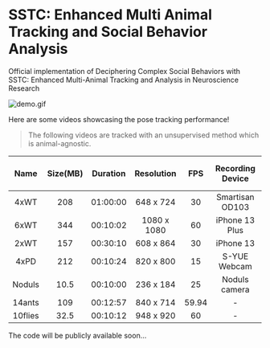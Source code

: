 # SSTC: Enhanced Multi Animal Tracking and Social Behavior Analysis
Official implementation of Deciphering Complex Social Behaviors with SSTC: Enhanced Multi-Animal Tracking and Analysis in Neuroscience Research

![demo.gif](https://github.com/tctco/SSTC/blob/main/demo.gif)

Here are some videos showcasing the pose tracking performance! 

> The following videos are tracked with an unsupervised method which is animal-agnostic.

|  Name   | Size(MB) | Duration | Resolution  |  FPS  | Recording Device | idTracker.ai V4.0.12 time | segTracker.ai time | Bilibili                                                     |
| :-----: | :------: | :------: | :---------: | :---: | :--------------: | :-----------------------: | :----------------: | ------------------------------------------------------------ |
|  4xWT   |   208    | 01:00:00 |  648 x 724  |  30   | Smartisan OD103  |            NA             |      3:27:08       | [link](https://www.bilibili.com/video/BV1QC4y1U72X/?share_source=copy_web&vd_source=ad3d39ad107403a8c972cdb9c2a407d5) |
|  6xWT   |   344    | 00:10:02 | 1080 x 1080 |  60   |  iPhone 13 Plus  |            NA             |      3:03:07       | [link](https://www.bilibili.com/video/BV1Dw411T7R3/?share_source=copy_web&vd_source=ad3d39ad107403a8c972cdb9c2a407d5) |
|  2xWT   |   157    | 00:30:10 |  608 x 864  |  30   |    iPhone 13     |            NA             |      0:51:42       | [link](https://www.bilibili.com/video/BV1BG411Q7uh/?share_source=copy_web&vd_source=ad3d39ad107403a8c972cdb9c2a407d5) |
|  4xPD   |   212    | 00:10:24 |  820 x 800  |  15   |   S-YUE Webcam   |          2:59:45          |      0:38:40       | [link](https://www.bilibili.com/video/BV1mQ4y187dq/?share_source=copy_web&vd_source=ad3d39ad107403a8c972cdb9c2a407d5) |
| Noduls  |   10.5   | 00:10:00 |  236 x 184  |  25   |  Noduls camera   |          5:08:22          |      0:53:57       | [link](https://www.bilibili.com/video/BV1qN411g7a7/?share_source=copy_web&vd_source=ad3d39ad107403a8c972cdb9c2a407d5) |
| 14ants  |   109    | 00:12:57 |  840 x 714  | 59.94 |        -         |          6:27:35          |      1:51:18       | [link](https://www.bilibili.com/video/BV1QN4y1D7zm/?share_source=copy_web&vd_source=ad3d39ad107403a8c972cdb9c2a407d5) |
| 10flies |   32.5   | 00:10:12 |  948 x 920  |  60   |        -         |        1d, 6:03:28        |      2:09:06       | [link](https://www.bilibili.com/video/BV1zN4y1D7Zx/?share_source=copy_web&vd_source=ad3d39ad107403a8c972cdb9c2a407d5) |

The code will be publicly available soon...
